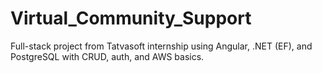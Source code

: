 # Virtual_Community_Support
Full-stack project from Tatvasoft internship using Angular, .NET (EF), and PostgreSQL with CRUD, auth, and AWS basics.
